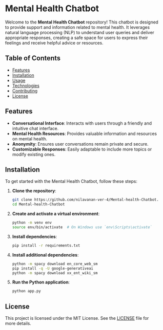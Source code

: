 # Mental Health Chatbot

Welcome to the **Mental Health Chatbot** repository! This chatbot is designed to provide support and information related to mental health. It leverages natural language processing (NLP) to understand user queries and deliver appropriate responses, creating a safe space for users to express their feelings and receive helpful advice or resources.

## Table of Contents

- [Features](#features)
- [Installation](#installation)
- [Usage](#usage)
- [Technologies](#technologies)
- [Contributing](#contributing)
- [License](#license)

## Features

- **Conversational Interface**: Interacts with users through a friendly and intuitive chat interface.
- **Mental Health Resources**: Provides valuable information and resources on mental health.
- **Anonymity**: Ensures user conversations remain private and secure.
- **Customizable Responses**: Easily adaptable to include more topics or modify existing ones.

## Installation

To get started with the Mental Health Chatbot, follow these steps:

1. **Clone the repository**:
   ```sh
   git clone https://github.com/nilavanan-ver-4/Mental-health-Chatbot.git
   cd Mental-health-Chatbot
   ```

2. **Create and activate a virtual environment**:
   ```sh
   python -m venv env
   source env/bin/activate  # On Windows use `env\Scripts\activate`
   ```

3. **Install dependencies**:
   ```sh
   pip install -r requirements.txt
   ```

4. **Install additional dependencies**:
   ```sh
   python -m spacy download en_core_web_sm
   pip install -q -U google-generativeai
   python -m spacy download xx_ent_wiki_sm
   ```

5. **Run the Python application**:
   ```sh
   python app.py
   ```


## License

This project is licensed under the MIT License. See the [LICENSE](LICENSE) file for more details.

```
